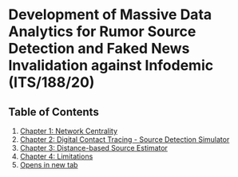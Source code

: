 # Development of Massive Data Analytics for Rumor Source Detection and Faked News Invalidation against Infodemic (ITS/188/20)

## Table of Contents
1. [Chapter 1: Network Centrality](https://c-nhang.github.io/ITF-SourceDetection/)
2. [Chapter 2: Digital Contact Tracing - Source Detection Simulator](#example2)
3. [Chapter 3: Distance-based Source Estimator](#third-example)
4. [Chapter 4: Limitations](#fourth-examplehttpwwwfourthexamplecom)
5. <a href="placeholder.com" target="_blank">Opens in new tab</a>

